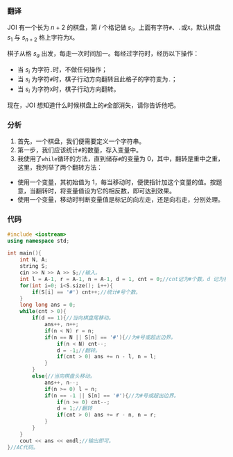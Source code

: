### 翻译
JOI 有一个长为 $n+2$ 的棋盘，第 $i$ 个格记做 $s_i$，上面有字符`#`、`.`或`X`，默认棋盘 $s_1$ 与 $s_{n+2}$ 格上字符为`X`。

棋子从格 $s_a$ 出发，每走一次时间加一。每经过字符时，经历以下操作：

- 当 $s_i$ 为字符`.`时，不做任何操作；
- 当 $s_i$ 为字符`#`时，棋子行动方向翻转且此格子的字符变为`.`；
- 当 $s_i$ 为字符`X`时，棋子行动方向翻转。

现在，JOI 想知道什么时候棋盘上的`#`全部消失，请你告诉他吧。

### 分析
1. 首先，一个棋盘，我们便需要定义一个字符串。
2. 第一步，我们应该统计`#`的数量，存入变量中。
3. 我使用了`while`循环的方法，直到储存`#`的变量为 $0$，其中，翻转是重中之重，这里，我列举了两个翻转方法：
- 使用一个变量，其初始值为 $1$，每当移动时，便使指针加这个变量的值。按题意，当翻转时，将变量值设为它的相反数，即可达到效果。
- 使用一个变量，移动时判断变量值是标记的向左走，还是向右走，分别处理。

### 代码
```cpp
#include <iostream>
using namespace std;

int main(){
    int N, A;
    string S;
    cin >> N >> A >> S;//输入。
    int l = A-1, r = A-1, n = A-1, d = 1, cnt = 0;//cnt记为#个数，d 记为移动方向。 
    for(int i=0; i<S.size(); i++){
        if(S[i] == '#') cnt++;//统计#号个数。
    }
    long long ans = 0;
    while(cnt > 0){
        if(d == 1){//当向棋盘尾移动。
            ans++, n++;
            if(n < N) r = n;
            if(n == N || S[n] == '#'){//为#号或超出边界。
                if(n < N) cnt--;
                d = -1;//翻转。
                if(cnt > 0) ans += n - l, n = l;
            }
        }
        else{//当向棋盘头移动。
            ans++, n--;
            if(n >= 0) l = n;
            if(n == -1 || S[n] == '#'){//为#号或超出边界。
                if(n >= 0) cnt--;
                d = 1;//翻转
                if(cnt > 0) ans += r - n, n = r;
            }
        }
    }
    cout << ans << endl;//输出即可。
}//AC代码。
```